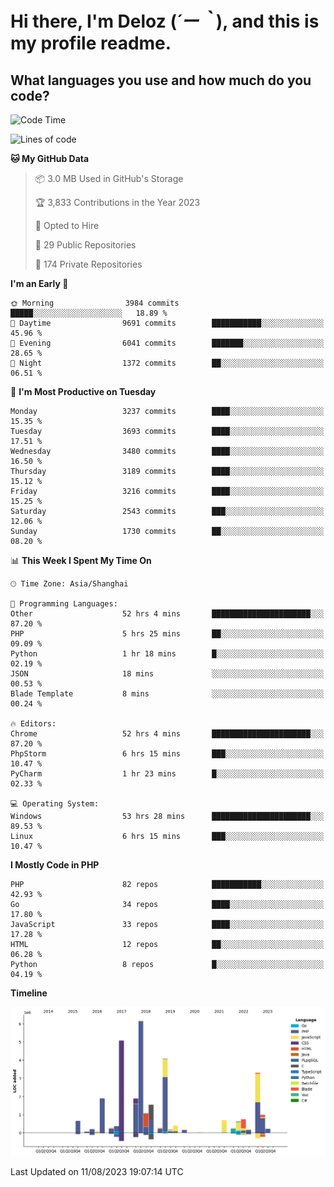 # **Hi there, I'm Deloz (*´ー｀*), and this is my profile readme.**

## **What languages you use and how much do you code?**

<!--START_SECTION:waka-->
![Code Time](http://img.shields.io/badge/Code%20Time-2%2C115%20hrs%2042%20mins-blue)

![Lines of code](https://img.shields.io/badge/From%20Hello%20World%20I%27ve%20Written-31.5%20million%20lines%20of%20code-blue)

**🐱 My GitHub Data** 

> 📦 3.0 MB Used in GitHub's Storage 
 > 
> 🏆 3,833 Contributions in the Year 2023
 > 
> 💼 Opted to Hire
 > 
> 📜 29 Public Repositories 
 > 
> 🔑 174 Private Repositories 
 > 
**I'm an Early 🐤** 

```text
🌞 Morning                3984 commits        █████░░░░░░░░░░░░░░░░░░░░   18.89 % 
🌆 Daytime                9691 commits        ███████████░░░░░░░░░░░░░░   45.96 % 
🌃 Evening                6041 commits        ███████░░░░░░░░░░░░░░░░░░   28.65 % 
🌙 Night                  1372 commits        ██░░░░░░░░░░░░░░░░░░░░░░░   06.51 % 
```
📅 **I'm Most Productive on Tuesday** 

```text
Monday                   3237 commits        ████░░░░░░░░░░░░░░░░░░░░░   15.35 % 
Tuesday                  3693 commits        ████░░░░░░░░░░░░░░░░░░░░░   17.51 % 
Wednesday                3480 commits        ████░░░░░░░░░░░░░░░░░░░░░   16.50 % 
Thursday                 3189 commits        ████░░░░░░░░░░░░░░░░░░░░░   15.12 % 
Friday                   3216 commits        ████░░░░░░░░░░░░░░░░░░░░░   15.25 % 
Saturday                 2543 commits        ███░░░░░░░░░░░░░░░░░░░░░░   12.06 % 
Sunday                   1730 commits        ██░░░░░░░░░░░░░░░░░░░░░░░   08.20 % 
```


📊 **This Week I Spent My Time On** 

```text
🕑︎ Time Zone: Asia/Shanghai

💬 Programming Languages: 
Other                    52 hrs 4 mins       ██████████████████████░░░   87.20 % 
PHP                      5 hrs 25 mins       ██░░░░░░░░░░░░░░░░░░░░░░░   09.09 % 
Python                   1 hr 18 mins        █░░░░░░░░░░░░░░░░░░░░░░░░   02.19 % 
JSON                     18 mins             ░░░░░░░░░░░░░░░░░░░░░░░░░   00.53 % 
Blade Template           8 mins              ░░░░░░░░░░░░░░░░░░░░░░░░░   00.24 % 

🔥 Editors: 
Chrome                   52 hrs 4 mins       ██████████████████████░░░   87.20 % 
PhpStorm                 6 hrs 15 mins       ███░░░░░░░░░░░░░░░░░░░░░░   10.47 % 
PyCharm                  1 hr 23 mins        █░░░░░░░░░░░░░░░░░░░░░░░░   02.33 % 

💻 Operating System: 
Windows                  53 hrs 28 mins      ██████████████████████░░░   89.53 % 
Linux                    6 hrs 15 mins       ███░░░░░░░░░░░░░░░░░░░░░░   10.47 % 
```

**I Mostly Code in PHP** 

```text
PHP                      82 repos            ███████████░░░░░░░░░░░░░░   42.93 % 
Go                       34 repos            ████░░░░░░░░░░░░░░░░░░░░░   17.80 % 
JavaScript               33 repos            ████░░░░░░░░░░░░░░░░░░░░░   17.28 % 
HTML                     12 repos            ██░░░░░░░░░░░░░░░░░░░░░░░   06.28 % 
Python                   8 repos             █░░░░░░░░░░░░░░░░░░░░░░░░   04.19 % 
```



**Timeline**

![Lines of Code chart](https://raw.githubusercontent.com/deloz/deloz/main/assets/bar_graph.png)


 Last Updated on 11/08/2023 19:07:14 UTC
<!--END_SECTION:waka-->
